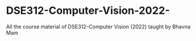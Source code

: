 # DSE312-Computer-Vision-2022-
All the course material of DSE312-Computer Vision (2022) taught by Bhavna Mam
